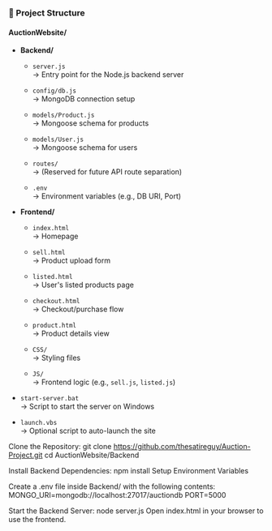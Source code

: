### 📁 Project Structure

#### AuctionWebsite/
- **Backend/**
  - `server.js`  
    → Entry point for the Node.js backend server

  - `config/db.js`  
    → MongoDB connection setup

  - `models/Product.js`  
    → Mongoose schema for products

  - `models/User.js`  
    → Mongoose schema for users

  - `routes/`  
    → (Reserved for future API route separation)

  - `.env`  
    → Environment variables (e.g., DB URI, Port)

- **Frontend/**
  - `index.html`  
    → Homepage

  - `sell.html`  
    → Product upload form

  - `listed.html`  
    → User's listed products page

  - `checkout.html`  
    → Checkout/purchase flow

  - `product.html`  
    → Product details view

  - `CSS/`  
    → Styling files

  - `JS/`  
    → Frontend logic (e.g., `sell.js`, `listed.js`)

- `start-server.bat`  
  → Script to start the server on Windows

- `launch.vbs`  
  → Optional script to auto-launch the site


Clone the Repository:
git clone https://github.com/thesatireguy/Auction-Project.git
cd AuctionWebsite/Backend

Install Backend Dependencies:
npm install
Setup Environment Variables

Create a .env file inside Backend/ with the following contents:
MONGO_URI=mongodb://localhost:27017/auctiondb
PORT=5000

Start the Backend Server:
node server.js
Open index.html in your browser to use the frontend.


